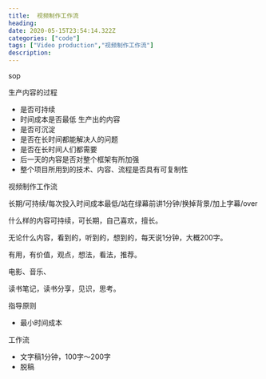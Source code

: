 ```yaml
---
title:  视频制作工作流
heading:
date: 2020-05-15T23:54:14.322Z
categories: ["code"]
tags: ["Video production","视频制作工作流"]
description: 
---
```




sop 

生产内容的过程
- 是否可持续
- 时间成本是否最低
生产出的内容
- 是否可沉淀
- 是否在长时间都能解决人的问题
- 是否在长时间人们都需要
- 后一天的内容是否对整个框架有所加强
- 整个项目所用到的技术、内容、流程是否具有可复制性


视频制作工作流

长期/可持续/每次投入时间成本最低/站在绿幕前讲1分钟/换掉背景/加上字幕/over

什么样的内容可持续，可长期，自己喜欢，擅长。

无论什么内容，看到的，听到的，想到的，每天说1分钟，大概200字。

有用，有价值，观点，想法，看法，推荐。

电影、音乐、



读书笔记，读书分享，见识，思考。

指导原则
- 最小时间成本

工作流
- 文字稿1分钟，100字～200字
- 脱稿



